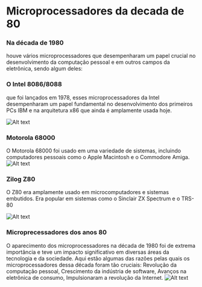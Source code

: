 # Microprocessadores da decada de 80
 

### Na década de 1980
 houve vários microprocessadores que desempenharam um papel crucial no desenvolvimento da computação pessoal e em outros campos da eletrônica, sendo algum deles: 


 ### O Intel 8086/8088
 que foi lançados em 1978, esses microprocessadores da Intel desempenharam um papel fundamental no desenvolvimento dos primeiros PCs IBM e na arquitetura x86 que ainda é amplamente usada hoje. 

![Alt text](image.png)

### Motorola 68000
O Motorola 68000 foi usado em uma variedade de sistemas, incluindo computadores pessoais como o Apple Macintosh e o Commodore Amiga. 
![Alt text](image-1.png)

### Zilog Z80
O Z80 era amplamente usado em microcomputadores e sistemas embutidos. Era popular em sistemas como o Sinclair ZX Spectrum e o TRS-80 

![Alt text](image-2.png)

 ### Microprecessadores dos anos 80
  O aparecimento dos microprocessadores na década de 1980 foi de extrema importância e teve um impacto significativo em diversas áreas da tecnologia e da sociedade. Aqui estão algumas das razões pelas quais os microprocessadores dessa década foram tão cruciais:
  Revolução da computação pessoal, Crescimento da indústria de software, Avanços na eletrônica de consumo, Impulsionaram a revolução da Internet.
  ![Alt text](image-3.png)